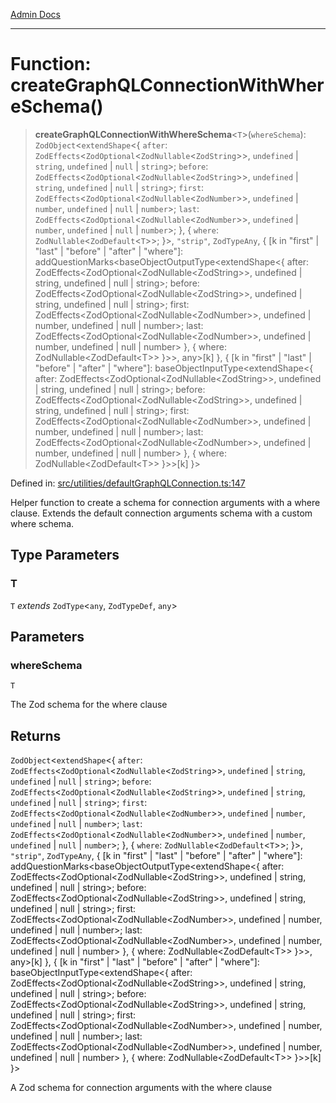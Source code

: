 [Admin Docs](/)

***

# Function: createGraphQLConnectionWithWhereSchema()

> **createGraphQLConnectionWithWhereSchema**\<`T`\>(`whereSchema`): `ZodObject`\<`extendShape`\<\{ `after`: `ZodEffects`\<`ZodOptional`\<`ZodNullable`\<`ZodString`\>\>, `undefined` \| `string`, `undefined` \| `null` \| `string`\>; `before`: `ZodEffects`\<`ZodOptional`\<`ZodNullable`\<`ZodString`\>\>, `undefined` \| `string`, `undefined` \| `null` \| `string`\>; `first`: `ZodEffects`\<`ZodOptional`\<`ZodNullable`\<`ZodNumber`\>\>, `undefined` \| `number`, `undefined` \| `null` \| `number`\>; `last`: `ZodEffects`\<`ZodOptional`\<`ZodNullable`\<`ZodNumber`\>\>, `undefined` \| `number`, `undefined` \| `null` \| `number`\>; \}, \{ `where`: `ZodNullable`\<`ZodDefault`\<`T`\>\>; \}\>, `"strip"`, `ZodTypeAny`, \{ \[k in "first" \| "last" \| "before" \| "after" \| "where"\]: addQuestionMarks\<baseObjectOutputType\<extendShape\<\{ after: ZodEffects\<ZodOptional\<ZodNullable\<ZodString\>\>, undefined \| string, undefined \| null \| string\>; before: ZodEffects\<ZodOptional\<ZodNullable\<ZodString\>\>, undefined \| string, undefined \| null \| string\>; first: ZodEffects\<ZodOptional\<ZodNullable\<ZodNumber\>\>, undefined \| number, undefined \| null \| number\>; last: ZodEffects\<ZodOptional\<ZodNullable\<ZodNumber\>\>, undefined \| number, undefined \| null \| number\> \}, \{ where: ZodNullable\<ZodDefault\<T\>\> \}\>\>, any\>\[k\] \}, \{ \[k in "first" \| "last" \| "before" \| "after" \| "where"\]: baseObjectInputType\<extendShape\<\{ after: ZodEffects\<ZodOptional\<ZodNullable\<ZodString\>\>, undefined \| string, undefined \| null \| string\>; before: ZodEffects\<ZodOptional\<ZodNullable\<ZodString\>\>, undefined \| string, undefined \| null \| string\>; first: ZodEffects\<ZodOptional\<ZodNullable\<ZodNumber\>\>, undefined \| number, undefined \| null \| number\>; last: ZodEffects\<ZodOptional\<ZodNullable\<ZodNumber\>\>, undefined \| number, undefined \| null \| number\> \}, \{ where: ZodNullable\<ZodDefault\<T\>\> \}\>\>\[k\] \}\>

Defined in: [src/utilities/defaultGraphQLConnection.ts:147](https://github.com/Sourya07/talawa-api/blob/aac5f782223414da32542752c1be099f0b872196/src/utilities/defaultGraphQLConnection.ts#L147)

Helper function to create a schema for connection arguments with a where clause.
Extends the default connection arguments schema with a custom where schema.

## Type Parameters

### T

`T` *extends* `ZodType`\<`any`, `ZodTypeDef`, `any`\>

## Parameters

### whereSchema

`T`

The Zod schema for the where clause

## Returns

`ZodObject`\<`extendShape`\<\{ `after`: `ZodEffects`\<`ZodOptional`\<`ZodNullable`\<`ZodString`\>\>, `undefined` \| `string`, `undefined` \| `null` \| `string`\>; `before`: `ZodEffects`\<`ZodOptional`\<`ZodNullable`\<`ZodString`\>\>, `undefined` \| `string`, `undefined` \| `null` \| `string`\>; `first`: `ZodEffects`\<`ZodOptional`\<`ZodNullable`\<`ZodNumber`\>\>, `undefined` \| `number`, `undefined` \| `null` \| `number`\>; `last`: `ZodEffects`\<`ZodOptional`\<`ZodNullable`\<`ZodNumber`\>\>, `undefined` \| `number`, `undefined` \| `null` \| `number`\>; \}, \{ `where`: `ZodNullable`\<`ZodDefault`\<`T`\>\>; \}\>, `"strip"`, `ZodTypeAny`, \{ \[k in "first" \| "last" \| "before" \| "after" \| "where"\]: addQuestionMarks\<baseObjectOutputType\<extendShape\<\{ after: ZodEffects\<ZodOptional\<ZodNullable\<ZodString\>\>, undefined \| string, undefined \| null \| string\>; before: ZodEffects\<ZodOptional\<ZodNullable\<ZodString\>\>, undefined \| string, undefined \| null \| string\>; first: ZodEffects\<ZodOptional\<ZodNullable\<ZodNumber\>\>, undefined \| number, undefined \| null \| number\>; last: ZodEffects\<ZodOptional\<ZodNullable\<ZodNumber\>\>, undefined \| number, undefined \| null \| number\> \}, \{ where: ZodNullable\<ZodDefault\<T\>\> \}\>\>, any\>\[k\] \}, \{ \[k in "first" \| "last" \| "before" \| "after" \| "where"\]: baseObjectInputType\<extendShape\<\{ after: ZodEffects\<ZodOptional\<ZodNullable\<ZodString\>\>, undefined \| string, undefined \| null \| string\>; before: ZodEffects\<ZodOptional\<ZodNullable\<ZodString\>\>, undefined \| string, undefined \| null \| string\>; first: ZodEffects\<ZodOptional\<ZodNullable\<ZodNumber\>\>, undefined \| number, undefined \| null \| number\>; last: ZodEffects\<ZodOptional\<ZodNullable\<ZodNumber\>\>, undefined \| number, undefined \| null \| number\> \}, \{ where: ZodNullable\<ZodDefault\<T\>\> \}\>\>\[k\] \}\>

A Zod schema for connection arguments with the where clause

